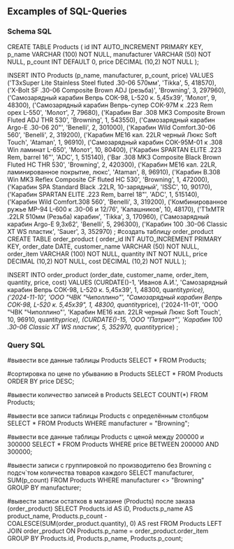 ## Excamples of SQL-Queries

### Schema SQL
CREATE TABLE Products (
  id INT AUTO_INCREMENT PRIMARY KEY,
  p_name VARCHAR (100) NOT NULL,
  manufacturer VARCHAR (50) NOT NULL,
  p_count INT DEFAULT 0,
  price DECIMAL (10,2) NOT NULL
);

INSERT INTO Products (p_name, manufacturer, p_count, price) VALUES
('T3xSuper Lite Stainless Steel fluted .30-06 570мм', 'Tikka', 5, 418570),
('Х-Bolt SF .30-06 Composite Brown ADJ (резьба)', 'Browning', 3, 297960),
('Самозарядный карабин Вепрь СОК-98, L-520 к. 5,45x39', 'Молот', 9, 48300),
('Самозарядный карабин Вепрь-супер СОК-97М к .223 Rem орех L-550', 'Молот', 7, 79680),
('Карабин Bar .308 MK3 Composite Brown Fluted ADJ THR 530', 'Browning', 1, 543550),
('Самозарядный карабин Argo-E .30-06 20"', 'Benelli', 2, 301000),
('Карабин Wild Comfort.30-06 560', 'Benelli', 2, 319200),
('Карабин МЕ16 кал. 22LR черный Люкс Soft Touch', 'Ataman', 1, 96910),
('Самозарядный карабин СОК-95М-01 к .308 Win ламинат L-650', 'Молот', 10, 80400),
('Карабин SPARTAN ELITE .223 Rem, barrel 16"', 'ADC', 1, 515140),
('Bar .308 MK3 Composite Black Brown Fluted HC THR 530', 'Browning', 2, 420300),
('Карабин МЕ16 кал. 22LR, ламинированное покрытие, люкс', 'Ataman', 8, 96910),
('Карабин B.308 Win MK3 Reflex Composite CF fluted HC 530', 'Browning', 1, 472000),
('Карабин SPA Standard Black .22LR, 10-зарядный', 'ISSC', 10, 90170),
('Карабин SPARTAN ELITE .223 Rem, barrel 18"', 'ADC', 1, 515140),
('Карабин Wild Comfort.308 560', 'Benelli', 3, 319200),
('Комбинированное ружье МР-94 L-600 к .30-06 и 12/76', 'Калашников', 10, 48170),
('T1xMTR .22LR 510мм (Резьба) карабин', 'Tikka', 3, 170960),
('Самозарядный карабин Argo-E 9,3x62', 'Benelli', 5, 296300),
('Карабин 100 .30-06 Сlassic XT WS пластик', 'Sauer', 3, 352970)
;
#создать таблицу order_product
CREATE TABLE order_product (
  order_id INT AUTO_INCREMENT PRIMARY KEY,
  order_date DATE,
  customer_name VARCHAR (50) NOT NULL,
  order_item VARCHAR (100) NOT NULL,
  quantity INT NOT NULL,
  price DECIMAL (10,2) NOT NULL,
  cost DECIMAL (10,2) NOT NULL
);

INSERT INTO order_product (order_date, customer_name, order_item, quantity, price, cost) VALUES
(CURDATE()-1, 'Иванов А.И.', 'Самозарядный карабин Вепрь СОК-98, L-520 к. 5,45x39', 1, 48300, quantity*price),
('2024-11-10', 'ООО "ЧВК "Чиполлино"', "Самозарядный карабин Вепрь СОК-98, L-520 к. 5,45x39", 1, 48300, quantity*price),
('2024-11-01', 'ООО "ЧВК "Чиполлино"', 'Карабин МЕ16 кал. 22LR черный Люкс Soft Touch', 10, 96910, quantity*price),
(CURDATE()-15, 'ООО "Патриот"', 'Карабин 100 .30-06 Сlassic XT WS пластик', 5, 352970, quantity*price)
;

### Query SQL

#вывести все данные таблицы Products
SELECT * FROM Products;

#сортировка по цене по убыванию в Products
SELECT * FROM Products ORDER BY price DESC;

#вывести количество записей в Products
SELECT COUNT(*) FROM Products;

#вывести все записи таблицы Products с определённым столбцом
SELECT * FROM Products WHERE manufacturer = "Browning";

#вывести все данные таблицы Products с ценой между 200000 и 300000
SELECT * FROM Products WHERE price BETWEEN 200000 AND 300000;

#вывести записи с группировкой по производителю без Browning с подсч`том количества товаров каждого
SELECT manufacturer, SUM(p_count) FROM Products WHERE manufacturer <> "Browning" GROUP BY manufacturer;

#вывести записи остатков в магазине (Products) после заказа (order_product)
SELECT 
    Products.id AS iD,
    Products.p_name AS product_name,
    Products.p_count - COALESCE(SUM(order_product.quantity), 0) AS rest
FROM 
    Products
LEFT JOIN 
    order_product 
ON 
    Products.p_name = order_product.order_item
GROUP BY 
    Products.id, Products.p_name, Products.p_count;
